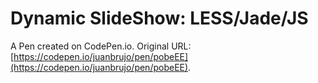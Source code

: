 # Dynamic SlideShow: LESS/Jade/JS

A Pen created on CodePen.io. Original URL: [https://codepen.io/juanbrujo/pen/pobeEE](https://codepen.io/juanbrujo/pen/pobeEE).

